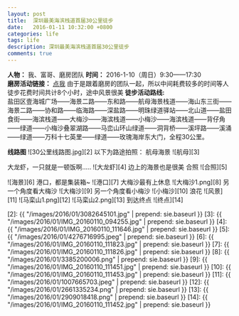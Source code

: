 ```yaml
---
layout: post
title:  深圳最美海滨栈道首届30公里徒步
date:   2016-01-11 10:32:00 +0800
categories: life
tags: life
description: 深圳最美海滨栈道首届30公里徒步
comments: true
---
```


**人物：** 我、富哥、磨房团队
**时间：** 2016-1-10（周日）9:30——17:30  
**磨房活动链接：** [点我](http://www.doyouhike.net/forum/leisure/2335783,0,0,1.html)
由于是跟着磨房的团队一起，所以中间耗费较多的时间等人
徒步花费时间共计8个小时，途中风景很美
**徒步活动路线:**  
盐田区壹海城广场——海景二路——东和路——航母海景栈道——海山东三街——海景二路——协和路——临海路——深盐路——明珠绿道驿站——北山道——盐田食街——海滨栈道——大梅沙——海滨栈道——小梅沙——海滨栈道——背仔角——绿道——小梅沙叠翠湖路——马峦山环山绿道——洞背桥——溪坪路——溪涌——绿道——万科十七英里——绿道——玫瑰海岸东大门，全程30公里。
<!-- more -->


**线路图**
![30公里线路图.jpg][2]
以下为路途拍照：
航母海景
![航母][3]

大龙虾，一只就是一顿饭啊.....
![大龙虾][4]
边上的海景也是很美
合照
![合照][5]

![海景][6]
港口，都是集装箱~
![港口][7]
大梅沙最有上休息
![大梅沙1.png][8]
另一个角度看大梅沙
![大梅沙][9]
另一个角度看小梅沙
![小梅沙][10]
浪花
![风景][11]
![马栾山1.png][12]
![马栾山2.png][13]
到达终点
![终点][14]

<!-- 
  [1]: {{ "http://www.doyouhike.net/forum/leisure/2335783,0,0,1.html" | prepend: sie.baseurl }} -->
  [2]: {{ "/images/2016/01/3082645101.jpg" | prepend: sie.baseurl }}
  [3]: {{ "/images/2016/01/IMG_20160110_094255.jpg" | prepend: sie.baseurl }}
  [4]: {{ "/images/2016/01/IMG_20160110_111646.jpg" | prepend: sie.baseurl }}
  [5]: {{ "/images/2016/01/4276716995.jpeg" | prepend: sie.baseurl }}
  [6]: {{ "/images/2016/01/IMG_20160110_111823.jpg" | prepend: sie.baseurl }}
  [7]: {{ "/images/2016/01/IMG_20160110_111826.jpg" | prepend: sie.baseurl }}
  [8]: {{ "/images/2016/01/3385200006.png" | prepend: sie.baseurl }}
  [9]: {{ "/images/2016/01/IMG_20160110_111451.jpg" | prepend: sie.baseurl }}
  [10]: {{ "/images/2016/01/IMG_20160110_111453.jpg" | prepend: sie.baseurl }}
  [11]: {{ "/images/2016/01/1007665703.jpeg" | prepend: sie.baseurl }}
  [12]: {{ "/images/2016/01/2661335234.png" | prepend: sie.baseurl }}
  [13]: {{ "/images/2016/01/2909018418.png" | prepend: sie.baseurl }}
  [14]: {{ "/images/2016/01/IMG_20160110_111452.jpg" | prepend: sie.baseurl }}